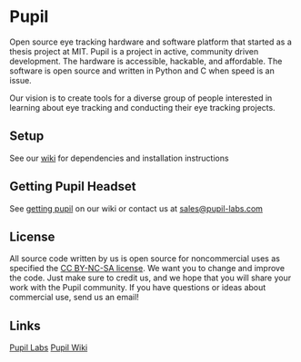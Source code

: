 # Pupil
Open source eye tracking hardware and software platform that started as a thesis project at MIT. Pupil is a project in active, community driven development. The hardware is accessible, hackable, and affordable. The software is open source and written in Python and C when speed is an issue.

Our vision is to create tools for a diverse group of people interested in learning about eye tracking and conducting their eye tracking projects.

## Setup
See our [wiki](https://code.google.com/p/pupil/wiki/Installation "wiki") for dependencies and installation instructions

## Getting Pupil Headset
See [getting pupil](https://code.google.com/p/pupil/wiki/Getting_Pupil "getting pupil") on our wiki or contact us at <sales@pupil-labs.com>

## License
All source code written by us is open source for noncommercial uses as specified the [CC BY-NC-SA license](http://creativecommons.org/licenses/by-nc-sa/3.0/ "CC BY-NC-SA license"). We want you to change and improve the code. Just make sure to credit us, and we hope that you will share your work with the Pupil community.  If you have questions or ideas about commercial use, send us an email!

## Links
[Pupil Labs](http://pupil-labs.com "Pupil Labs")
[Pupil Wiki](https://code.google.com/p/pupil/wiki/Headset_Intro?tm=6 "Pupil Wiki")